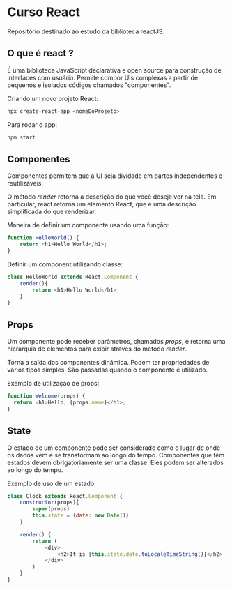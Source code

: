 # Curso React

Repositório destinado ao estudo da biblioteca reactJS.

## O que é react ?

É uma biblioteca JavaScript declarativa e open source para construção de interfaces com usuário. Permite compor UIs complexas a partir de pequenos e isolados códigos chamados "componentes".

Criando um novo projeto React:

```sh
npx create-react-app <nomeDoProjeto>
```

Para rodar o app:

```sh
npm start
```

## Componentes

Componentes permitem que a UI seja dividade em partes independentes e reutilizáveis.

O método *render* retorna a descrição do que você deseja ver na tela. Em particular, react retorna um elemento React, que é uma descrição simplificada do que renderizar.

Maneira de definir um componente usando uma função:

```javascript
function HelloWorld() {
    return <h1>Hello World</h1>;
}
```
Definir um component utilizando classe:

```javascript
class HelloWorld extends React.Component {
    render(){
        return <h1>Hello World</h1>;
    }
}
```

## Props

Um componente pode receber parâmetros, chamados *props*, e retorna uma hierarquia de elementos para exibir através do método *render*.

Torna a saída dos componentes dinâmica. Podem ter propriedades de vários tipos simples. São passadas quando o componente é utilizado.

Exemplo de utilização de props:

```javascript
function Welcome(props) {
  return <h1>Hello, {props.name}</h1>;
}
```

## State

O estado de um componente pode ser considerado como o lugar de onde os dados vem e se transformam ao longo do tempo. Componentes que têm estados devem obrigatoriamente ser uma classe. Eles podem ser alterados ao longo do tempo.

Exemplo de uso de um estado:
```javascript
class Clock extends React.Component {
    constructor(props){
        super(props)
        this.state = {date: new Date()}
    }

    render() {
        return (
            <div>
                <h2>It is {this.state.date.toLocaleTimeString()}</h2>
            </div>
        )
    }
}
```


